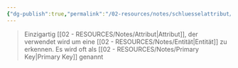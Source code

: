 ```yaml
---
{"dg-publish":true,"permalink":"/02-resources/notes/schluesselattribut/","tags":["datenbank","bedeutung"],"noteIcon":"","updated":"2024-06-10T02:02:17.767+02:00"}
---
```


> Einzigartig [[02 - RESOURCES/Notes/Attribut\|Attribut]], der verwendet wird um eine [[02 - RESOURCES/Notes/Entität\|Entität]] zu erkennen.
> Es wird oft als [[02 - RESOURCES/Notes/Primary Key\|Primary Key]] genannt